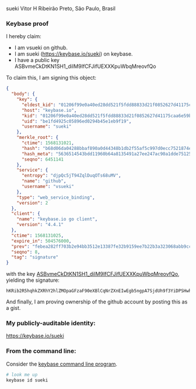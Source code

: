 sueki
Vitor H
Ribeirão Preto, São Paulo, Brasil
### Keybase proof

I hereby claim:

  * I am vsueki on github.
  * I am sueki (https://keybase.io/sueki) on keybase.
  * I have a public key ASBvmeCkDtKN1SH1_diIM9IfCFJifUEXXKpuWbqMreovfQo

To claim this, I am signing this object:

```json
{
  "body": {
    "key": {
      "eldest_kid": "01206f99e0a40ed28dd521f5fdd88833d21f0852627d41175caa6e59ba8cadea2f7d0a",
      "host": "keybase.io",
      "kid": "01206f99e0a40ed28dd521f5fdd88833d21f0852627d41175caa6e59ba8cadea2f7d0a",
      "uid": "be1fd4925c05896ed0294b45e1eb9f19",
      "username": "sueki"
    },
    "merkle_root": {
      "ctime": 1568131021,
      "hash": "b68d06da04288bbaf890a0d44348b1db2f55af5c997d0ecc7521874e4351743c71a4c1dfeae1257cbe12ab226a1e03bd6ee374b1ec9601d72ff0579e676fb101",
      "hash_meta": "5636514543bdd11960b64a8135491a27ee247ac90a1dde7512533cb78dcc8321",
      "seqno": 6451141
    },
    "service": {
      "entropy": "djpQc5jT94ZqlDuqOTs68uMV",
      "name": "github",
      "username": "vsueki"
    },
    "type": "web_service_binding",
    "version": 2
  },
  "client": {
    "name": "keybase.io go client",
    "version": "4.4.1"
  },
  "ctime": 1568131025,
  "expire_in": 504576000,
  "prev": "febea282ff703b2e94bb3512e13387fe32b9159ee7b22b3a323068abb9ccc5bb",
  "seqno": 8,
  "tag": "signature"
}
```

with the key [ASBvmeCkDtKN1SH1_diIM9IfCFJifUEXXKpuWbqMreovfQo](https://keybase.io/sueki), yielding the signature:

```
hKRib2R5hqhkZXRhY2hlZMOpaGFzaF90eXBlCqNrZXnEIwEgb5ngpA7SjdUh9f3YiDPSHwhSYn1BF1yqblm6jK3qL30Kp3BheWxvYWTESpcCCMQg/r6igv9wOy6UuzUS4TOH/jK5FZ7nsis6MjBoq7nMxbvEIPTRtHDnhsJGrxgOC0oc6fW7QMFpZHEXZarWCHCEn3DqAgHCo3NpZ8RA8RxM6CRQWkXpwACIxjy5hoOHSN9va6RJFDR+H7myyrYHfTKxEuzA65ne30z5+DzNvJtnqrkT70Ky8vVTyL/iDKhzaWdfdHlwZSCkaGFzaIKkdHlwZQildmFsdWXEIBuDIf73KRAPlLU5iE7t9CrQx2PJLKeRxUQX1PDEXJReo3RhZ80CAqd2ZXJzaW9uAQ==

```

And finally, I am proving ownership of the github account by posting this as a gist.

### My publicly-auditable identity:

https://keybase.io/sueki

### From the command line:

Consider the [keybase command line program](https://keybase.io/download).

```bash
# look me up
keybase id sueki
```
